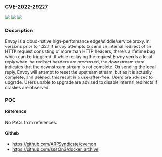 ### [CVE-2022-29227](https://cve.mitre.org/cgi-bin/cvename.cgi?name=CVE-2022-29227)
![](https://img.shields.io/static/v1?label=Product&message=envoy&color=blue)
![](https://img.shields.io/static/v1?label=Version&message=n%2Fa&color=blue)
![](https://img.shields.io/static/v1?label=Vulnerability&message=CWE-416%3A%20Use%20After%20Free&color=brighgreen)

### Description

Envoy is a cloud-native high-performance edge/middle/service proxy. In versions prior to 1.22.1 if Envoy attempts to send an internal redirect of an HTTP request consisting of more than HTTP headers, there’s a lifetime bug which can be triggered. If while replaying the request Envoy sends a local reply when the redirect headers are processed, the downstream state indicates that the downstream stream is not complete. On sending the local reply, Envoy will attempt to reset the upstream stream, but as it is actually complete, and deleted, this result in a use-after-free. Users are advised to upgrade. Users unable to upgrade are advised to disable internal redirects if crashes are observed.

### POC

#### Reference
No PoCs from references.

#### Github
- https://github.com/ARPSyndicate/cvemon
- https://github.com/ssst0n3/docker_archive

